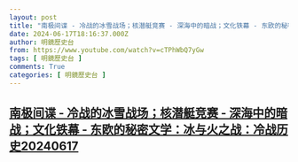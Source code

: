 ```yaml
---
layout: post
title: "南极间谍 - 冷战的冰雪战场；核潜艇竞赛 - 深海中的暗战；文化铁幕 - 东欧的秘密文学：冰与火之战：冷战历史20240617"
date: 2024-06-17T18:16:37.000Z
author: 明鏡歷史台
from: https://www.youtube.com/watch?v=cTPhWbQ7yGw
tags: [ 明鏡歷史台 ]
comments: True
categories: [ 明鏡歷史台 ]
---
```

<!--1718648197000-->
[南极间谍 - 冷战的冰雪战场；核潜艇竞赛 - 深海中的暗战；文化铁幕 - 东欧的秘密文学：冰与火之战：冷战历史20240617](https://www.youtube.com/watch?v=cTPhWbQ7yGw)
------

<div>

</div>
